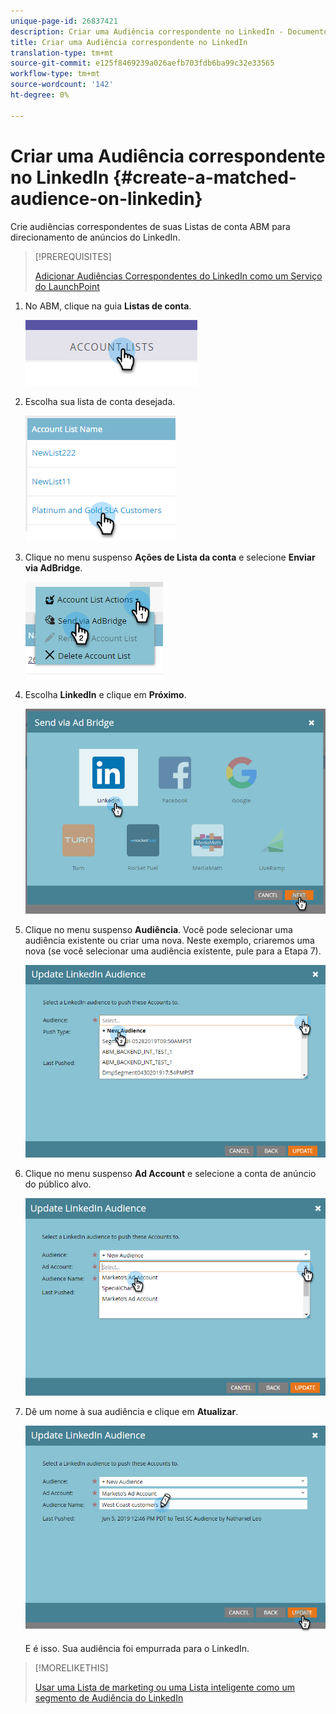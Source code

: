 ```yaml
---
unique-page-id: 26837421
description: Criar uma Audiência correspondente no LinkedIn - Documentos do Marketing - Documentação do produto
title: Criar uma Audiência correspondente no LinkedIn
translation-type: tm+mt
source-git-commit: e125f8469239a026aefb703fdb6ba99c32e33565
workflow-type: tm+mt
source-wordcount: '142'
ht-degree: 0%

---
```



# Criar uma Audiência correspondente no LinkedIn {#create-a-matched-audience-on-linkedin}

Crie audiências correspondentes de suas Listas de conta ABM para direcionamento de anúncios do LinkedIn.

>[!PREREQUISITES]
>
>[Adicionar Audiências Correspondentes do LinkedIn como um Serviço do LaunchPoint](/help/marketo/product-docs/demand-generation/ad-network-integrations/add-linkedin-matched-audiences-as-a-launchpoint-service.md)

1. No ABM, clique na guia **Listas de conta**.

   ![](assets/one-1.png)

1. Escolha sua lista de conta desejada.

   ![](assets/two.png)

1. Clique no menu suspenso **Ações de Lista da conta** e selecione **Enviar via AdBridge**.

   ![](assets/three-1.png)

1. Escolha **LinkedIn** e clique em **Próximo**.

   ![](assets/four-1.png)

1. Clique no menu suspenso **Audiência**. Você pode selecionar uma audiência existente ou criar uma nova. Neste exemplo, criaremos uma nova (se você selecionar uma audiência existente, pule para a Etapa 7).

   ![](assets/five-1.png)

1. Clique no menu suspenso **Ad Account** e selecione a conta de anúncio do público alvo.

   ![](assets/six-1.png)

1. Dê um nome à sua audiência e clique em **Atualizar**.

   ![](assets/seven.png)

   E é isso. Sua audiência foi empurrada para o LinkedIn.

>[!MORELIKETHIS]
>
>[Usar uma Lista de marketing ou uma Lista inteligente como um segmento de Audiência do LinkedIn](/help/marketo/product-docs/demand-generation/social/social-functions/use-a-marketo-list-or-smart-list-as-a-linkedin-audience-segment.md)
